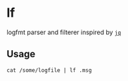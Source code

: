# lf

logfmt parser and filterer inspired by [`jq`](https://jqlang.github.io/jq/)

## Usage

```
cat /some/logfile | lf .msg
```
